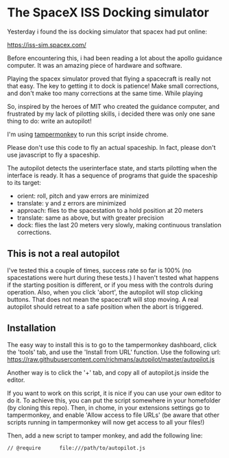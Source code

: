 # The SpaceX ISS Docking simulator
Yesterday i found the iss docking simulator that spacex had put online: 

https://iss-sim.spacex.com/

Before encountering this, i had been reading a lot about the apollo guidance computer. It was an amazing piece of hardware and software.

Playing the spacex simulator proved that flying a spacecraft is really not that easy. The key to getting it to dock is patience! Make small corrections, and don't make too many corrections at the same time. While playing 

So, inspired by the heroes of MIT who created the guidance computer, and frustrated by my lack of pilotting skills, i decided there was only one sane thing to do: write an autopilot!

I'm using [tampermonkey](https://chrome.google.com/webstore/detail/tampermonkey/dhdgffkkebhmkfjojejmpbldmpobfkfo?hl=nl) to run this script inside chrome.

Please don't use this code to fly an actual spaceship. In fact, please don't use javascript to fly a spaceship. 

The autopilot detects the userinterface state, and starts pilotting when the interface is ready. It has a sequence of programs that guide the spaceship to its target:

* orient: roll, pitch and yaw errors are minimized
* translate: y and z errors are minimized
* approach: flies to the spacestation to a hold position at 20 meters
* translate: same as above, but with greater precision
* dock: flies the last 20 meters very slowly, making continuous translation corrections.

## This is not a real autopilot
I've tested this a couple of times, success rate so far is 100% (no spacestations were hurt during these tests.) I haven't tested what happens if the starting position is different, or if you mess with the controls during operation. Also, when you click 'abort', the autopilot will stop clicking buttons. That does not mean the spacecraft will stop moving. A real autopilot should retreat to a safe position when the abort is triggered.

## Installation
The easy way to install this is to go to the tampermonkey dashboard, click the 'tools' tab, and use the 'Install from URL' function. Use the following url: https://raw.githubusercontent.com/richmans/autopilot/master/autopilot.js

Another way is to click the '+' tab, and copy all of autopilot.js inside the editor. 

If you want to work on this script, it is nice if you can use your own editor to do it. To achieve this, you can put the script somewhere in your homefolder (by cloning this repo). Then, in chome, in your extensions settings go to tampermonkey, and enable 'Allow access to file URLs' (be aware that other scripts running in tampermonkey will now get access to all your files!)

Then, add a new script to tamper monkey, and add the following line:

```
// @require      file:///path/to/autopilot.js
```

